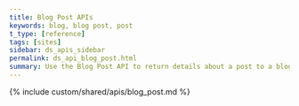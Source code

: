 ```yaml
---
title: Blog Post APIs
keywords: blog, blog post, post
t_type: [reference]
tags: [sites]
sidebar: ds_apis_sidebar
permalink: ds_api_blog_post.html
summary: Use the Blog Post API to return details about a post to a blog, or to update a post.
---
```

{% include custom/shared/apis/blog_post.md %}
